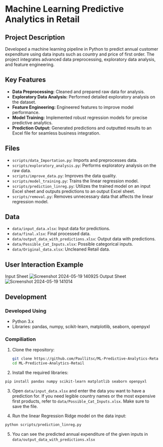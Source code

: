 # Machine Learning Predictive Analytics in Retail

## Project Description
Developed a machine learning pipeline in Python to predict annual customer expenditure using data inputs such as country and price of first order. The project integrates advanced data preprocessing, exploratory data analysis, and feature engineering.

## Key Features
- **Data Preprocessing:** Cleaned and prepared raw data for analysis.
- **Exploratory Data Analysis:** Performed detailed exploratory analysis on the dataset.
- **Feature Engineering:** Engineered features to improve model performance.
- **Model Training:** Implemented robust regression models for precise predictive analytics.
- **Prediction Output:** Generated predictions and outputted results to an Excel file for seamless business integration.

## Files
- `scripts/data_Importation.py`: Imports and preprocesses data.
- `scripts/exploratory_analysis.py`: Performs exploratory analysis on the raw data.
- `scripts/improve_data.py`: Improves the data quality.
- `scripts/model_training.py`: Trains the linear regression model.
- `scripts/prediction_linreg.py`: Utilizes the trained model on an input Excel sheet and outputs predictions to an output Excel sheet.
- `scripts/removal.py`: Removes unnecessary data that affects the linear regression model.

## Data
- `data/input_data.xlsx`: Input data for predictions.
- `data/final.xlsx`: Final processed data.
- `data/output_data_with_predictions.xlsx`: Output data with predictions.
- `data/Possible_Cat_Inputs.xlsx`: Possible categorical inputs.
- `data/Original_data.xlsx`: Uncleaned Retail data.
## User Interaction Example
Input Sheet
![Screenshot 2024-05-19 140925](https://github.com/Paullitsc/ML-Predictive-Analytics-Retail/assets/168594999/6adffc7f-7765-4a2d-bd8e-4f122b541cfe)
Output Sheet
![Screenshot 2024-05-19 141014](https://github.com/Paullitsc/ML-Predictive-Analytics-Retail/assets/168594999/872507e1-c76c-467f-801a-fea1e019b319)

## Development
### Developed Using
- Python 3.x
- Libraries: pandas, numpy, scikit-learn, matplotlib, seaborn, openpyxl

### Compiliation
1. Clone the repository:
   ```bash
   git clone https://github.com/Paullitsc/ML-Predictive-Analytics-Retail.git
   cd ML-Predictive-Analytics-Retail
   ```

2. Install the required libraries:
  ```bash
  pip install pandas numpy scikit-learn matplotlib seaborn openpyxl
  ```

3. Open `data/input_data.xlsx` and enter the data you want to have a prediction for. If you need legible country names or the most expensive first products, refer to `data/Possible_Cat_Inputs.xlsx`. Make sure to save the file.

4. Run the linear Regression Ridge model on the data input:
  ```bash
  python scripts/prediction_linreg.py
  ```

5. You can see the predicted annual expenditure of the given inputs in `data/output_data_with_predictions.xlsx`
